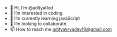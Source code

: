 - 👋 Hi, I’m @aditya0xd
- 👀 I’m interested in coding
- 🌱 I’m currently learning javaScript
- 💞️ I’m looking to collaborate.
- 📫 How to reach me adityakryadav10@gmail.com

<!---
aditya0xd/aditya0xd is a ✨ special ✨ repository because its `README.md` (this file) appears on your GitHub profile.
You can click the Preview link to take a look at your changes.
--->
